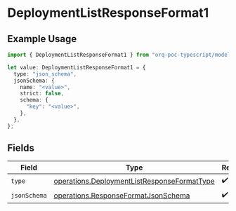 # DeploymentListResponseFormat1

## Example Usage

```typescript
import { DeploymentListResponseFormat1 } from "orq-poc-typescript/models/operations";

let value: DeploymentListResponseFormat1 = {
  type: "json_schema",
  jsonSchema: {
    name: "<value>",
    strict: false,
    schema: {
      "key": "<value>",
    },
  },
};
```

## Fields

| Field                                                                                                      | Type                                                                                                       | Required                                                                                                   | Description                                                                                                |
| ---------------------------------------------------------------------------------------------------------- | ---------------------------------------------------------------------------------------------------------- | ---------------------------------------------------------------------------------------------------------- | ---------------------------------------------------------------------------------------------------------- |
| `type`                                                                                                     | [operations.DeploymentListResponseFormatType](../../models/operations/deploymentlistresponseformattype.md) | :heavy_check_mark:                                                                                         | N/A                                                                                                        |
| `jsonSchema`                                                                                               | [operations.ResponseFormatJsonSchema](../../models/operations/responseformatjsonschema.md)                 | :heavy_check_mark:                                                                                         | N/A                                                                                                        |